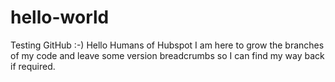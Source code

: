 # hello-world
Testing GitHub :-)
Hello Humans of Hubspot
I am here to grow the branches of my code and leave some version breadcrumbs so I can find my way back if required.
